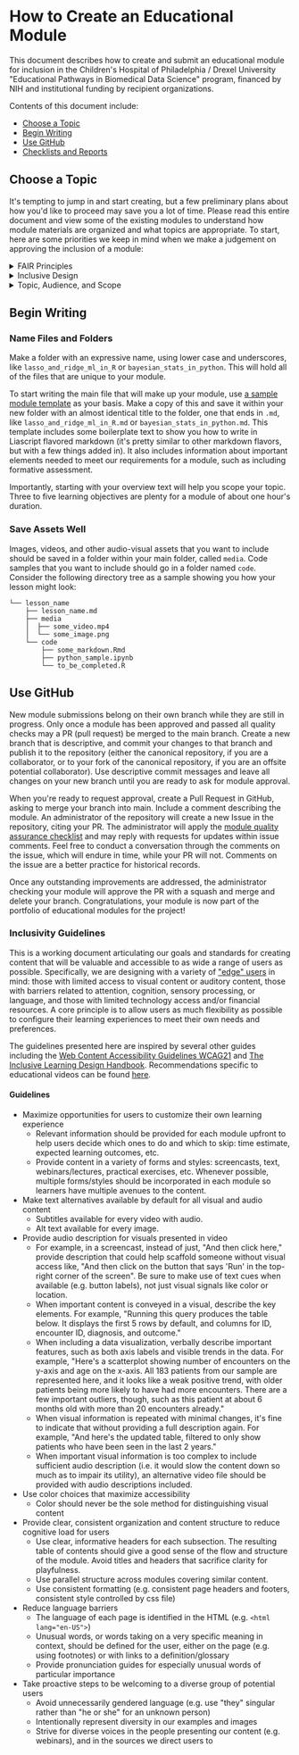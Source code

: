 # How to Create an Educational Module

This document describes how to create and submit an educational module for inclusion in the Children's Hospital of Philadelphia / Drexel University "Educational Pathways in Biomedical Data Science" program, financed by NIH and institutional funding by recipient organizations.

Contents of this document include:

* [Choose a Topic](#choose-a-atopic)
* [Begin Writing](#begin-writing)
* [Use GitHub](#use-github)
* [Checklists and Reports](#checklists-and-reports)

## Choose a Topic

It's tempting to jump in and start creating, but a few preliminary plans about how you'd like to proceed may save you a lot of time.  Please read this entire document and view some of the existing modules to understand how module materials are organized and what topics are appropriate.  To start, here are some priorities we keep in mind when we make a judgement on approving the inclusion of a module:

<details>
<summary>FAIR Principles</summary><br/>

The educational modules in this project both promote [FAIR principles](https://www.ncbi.nlm.nih.gov/pmc/articles/PMC4792175/) as described by NIH and attempt to embody these principles.  Our materials should be Findable, Accessible, Interoperable, and Reusable, and advocate these overarching priorities in the application of data science to research.  

As part of our FAIR methodology, we give our materials away free of charge and free of limits on their use, as long as proper citation is given.  You may not include proprietary data or intellectual property in your module, limit your module's use to only your institution, or promote commercial tools or resources that you have financial interest in.  In our use of the FAIR principles we prioritize whenever possible the use of and instruction in free, open-source software (FOSS) rather than commercial products.  If you would like to create a module teaching the use of a commercial resource, consider whether FOSS products can provide as good or better a research experience, with as good or greater FAIR data outcomes.  For example, Microsoft Excel is paid software (perhaps less accessible in lower resourced settings) in which data analytics is not particularly reusable (a script in R or Python can capture all of the steps of an analysis while an Excel spreadsheet cannot).  Instead of describing how to do a task in Excel, describe how to do it in a FOSS alternative instead, such as R within the RStudio IDE.
</details>

<details>
<summary>Inclusive Design</summary><br/>

We expect authors to design with a variety of ["edge" users](https://guide.inclusivedesign.ca/activities/inclusive-design-mapping/) in mind: those with limited access to visual content or auditory content, those with barriers related to attention, cognition, sensory processing, or language, and those with limited technology access and/or financial resources.  Wherever possible we encourage a multi-modal approach to education, such that no instruction relies solely on a single type of communication (text, video, audio, images, code) but provides several ways to engage with materials.  Our [inclusivity guidelines can be found below](#Inclusivity_Guidelines).

</details>

<details>
<summary>Topic, Audience, and Scope </summary><br/>

We aim to provide data analytics and closely related skills to researchers at all levels.  We hew closely to the [NIH Strategic Plan for Data Science](https://datascience.nih.gov/sites/default/files/NIH_Strategic_Plan_for_Data_Science_Final_508.pdf), and the modules we write should be linked to a particular objective and/or tactic of this Strategic Plan.  The topic should be relevant to the conduct of research and should clearly state both what pre-requisite knowledge or skills are necessary prior to engaging with the material, and some contextualization of why the topic matters for researchers.  

A module in this project will be brief (one hour or less) and therefore of limited, well-described scope.  Consider not only what you teach about, but what you intentionally exclude.  It may be useful to map a plan of 2, 3, or more modules that teach related skills and together provide broad coverage, but remember that modules are freestanding.  Modules can describe pre-requisite skills, but cannot ask learners to have acquired the necessary skills from other modules.  For example, a module covering the use of n-grams in NLP should not include a pre-requisite such as "previous completion of the module Introduction to NLTK in Python", but could include "previous experience with NLTK and the ability to ingest text data in Python", perhaps with a link to a related module for learners who would like to acquire such experience there.

</details>

## Begin Writing

### Name Files and Folders

Make a folder with an expressive name, using lower case and underscores, like `lasso_and_ridge_ml_in_R` or `bayesian_stats_in_python`.  This will hold all of the files that are unique to your module.

To start writing the main file that will make up your module, use [a sample module template](a_sample_module_template/a_sample_module_template.md) as your basis.  Make a copy of this and save it within your new folder with an almost identical title to the folder, one that ends in `.md`, like `lasso_and_ridge_ml_in_R.md` or `bayesian_stats_in_python.md`.  This template includes some boilerplate text to show you how to write in Liascript flavored markdown (it's pretty similar to other markdown flavors, but with a few things added in). It also includes information about important elements needed to meet our requirements for a module, such as including formative assessment.

Importantly, starting with your overview text will help you scope your topic.  Three to five learning objectives are plenty for a module of about one hour's duration.

### Save Assets Well

Images, videos, and other audio-visual assets that you want to include should be saved in a folder within your main folder, called `media`.  Code samples that you want to include should go in a folder named `code`.
Consider the following directory tree as a sample showing you how your lesson might look:

```
└── lesson_name
    ├── lesson_name.md
    ├── media
    │  ├── some_video.mp4
    │  └── some_image.png
    └── code
        ├── some_markdown.Rmd
        ├── python_sample.ipynb
        └── to_be_completed.R
```

## Use GitHub

New module submissions belong on their own branch while they are still in progress.  Only once a module has been approved and passed all quality checks may a PR (pull request) be merged to the main branch.  Create a new branch that is descriptive, and commit your changes to that branch and publish it to the repository (either the canonical repository, if you are a collaborator, or to your fork of the canonical repository, if you are an offsite potential collaborator).  Use descriptive commit messages and leave all changes on your new branch until you are ready to ask for module approval.

When you're ready to request approval, create a Pull Request in GitHub, asking to merge your branch into main.  Include a comment describing the module.  An administrator of the repository will create a new Issue in the repository, citing your PR.  The administrator will apply the [module quality assurance checklist](quality_assurance_template.md) and may reply with requests for updates within issue comments.  Feel free to conduct a conversation through the comments on the issue, which will endure in time, while your PR will not.  Comments on the issue are a better practice for historical records.

Once any outstanding improvements are addressed, the administrator checking your module will approve the PR with a squash and merge and delete your branch.  Congratulations, your module is now part of the portfolio of educational modules for the project!

### Inclusivity Guidelines

This is a working document articulating our goals and standards for creating content that will be valuable and accessible to as wide a range of users as possible. Specifically, we are designing with a variety of ["edge" users](https://guide.inclusivedesign.ca/activities/inclusive-design-mapping/) in mind: those with limited access to visual content or auditory content, those with barriers related to attention, cognition, sensory processing, or language, and those with limited technology access and/or financial resources. A core principle is to allow users as much flexibility as possible to configure their learning experiences to meet their own needs and preferences.

The guidelines presented here are inspired by several other guides including the [Web Content Accessibility Guidelines WCAG21](https://www.w3.org/WAI/WCAG21/quickref) and [The Inclusive Learning Design Handbook](https://handbook.floeproject.org/approachesoverview). Recommendations specific to educational videos can be found [here](https://ctl.wiley.com/how-to-ensure-accessibility-for-educational-videos/).

#### Guidelines

* Maximize opportunities for users to customize their own learning experience
  - Relevant information should be provided for each module upfront to help users decide which ones to do and which to skip: time estimate, expected learning outcomes, etc.
  - Provide content in a variety of forms and styles: screencasts, text, webinars/lectures, practical exercises, etc. Whenever possible, multiple forms/styles should be incorporated in each module so learners have multiple avenues to the content.
* Make text alternatives available by default for all visual and audio content
  - Subtitles available for every video with audio.
  - Alt text available for every image.
* Provide audio description for visuals presented in video
  - For example, in a screencast, instead of just, "And then click here," provide description that could help scaffold someone without visual access like, "And then click on the button that says 'Run' in the top-right corner of the screen". Be sure to make use of text cues when available (e.g. button labels), not just visual signals like color or location.
  - When important content is conveyed in a visual, describe the key elements. For example, "Running this query produces the table below. It displays the first 5 rows by default, and columns for ID, encounter ID, diagnosis, and outcome."
  - When including a data visualization, verbally describe important features, such as both axis labels and visible trends in the data. For example, "Here's a scatterplot showing number of encounters on the y-axis and age on the x-axis. All 183 patients from our sample are represented here, and it looks like a weak positive trend, with older patients being more likely to have had more encounters. There are a few important outliers, though, such as this patient at about 6 months old with more than 20 encounters already."
  - When visual information is repeated with minimal changes, it's fine to indicate that without providing a full description again. For example, "And here's the updated table, filtered to only show patients who have been seen in the last 2 years."
  - When important visual information is too complex to include sufficient audio description (i.e. it would slow the content down so much as to impair its utility), an alternative video file should be provided with audio descriptions included.
* Use color choices that maximize accessibility
  - Color should never be the sole method for distinguishing visual content
* Provide clear, consistent organization and content structure to reduce cognitive load for users
  - Use clear, informative headers for each subsection. The resulting table of contents should give a good sense of the flow and structure of the module. Avoid titles and headers that sacrifice clarity for playfulness.
  - Use parallel structure across modules covering similar content.
  - Use consistent formatting (e.g. consistent page headers and footers, consistent style controlled by css file)
* Reduce language barriers
  - The language of each page is identified in the HTML (e.g. `<html lang="en-US">`)
  - Unusual words, or words taking on a very specific meaning in context, should be defined for the user, either on the page (e.g. using footnotes) or with links to a definition/glossary
  - Provide pronunciation guides for especially unusual words of particular importance
* Take proactive steps to be welcoming to a diverse group of potential users
  - Avoid unnecessarily gendered language (e.g. use "they" singular rather than "he or she" for an unknown person)
  - Intentionally represent diversity in our examples and images
  - Strive for diverse voices in the people presenting our content (e.g. webinars), and in the sources we direct users to  
